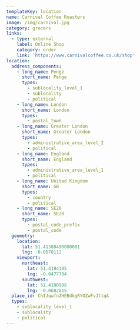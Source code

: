 ```yaml
---
templateKey: location
name: Carnival Coffee Roasters
image: /img/carnival.jpg
category: grocers
links:
  - type: external
    label: Online Shop
    category: order
    link: 'https://www.carnivalcoffee.co.uk/shop'
location:
  address_components:
    - long_name: Penge
      short_name: Penge
      types:
        - sublocality_level_1
        - sublocality
        - political
    - long_name: London
      short_name: London
      types:
        - postal_town
    - long_name: Greater London
      short_name: Greater London
      types:
        - administrative_area_level_2
        - political
    - long_name: England
      short_name: England
      types:
        - administrative_area_level_1
        - political
    - long_name: United Kingdom
      short_name: GB
      types:
        - country
        - political
    - long_name: SE20
      short_name: SE20
      types:
        - postal_code_prefix
        - postal_code
  geometry:
    location:
      lat: 51.41388490000001
      lng: -0.0570112
    viewport:
      northeast:
        lat: 51.4194105
        lng: -0.0477704
      southwest:
        lat: 51.4100998
        lng: -0.0682815
  place_id: ChIJqwfnZHEBdkgRYOZwFvJltqA
  types:
    - sublocality_level_1
    - sublocality
    - political
---
```

